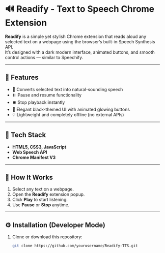 # 🔊 Readify - Text to Speech Chrome Extension

**Readify** is a simple yet stylish Chrome extension that reads aloud any selected text on a webpage using the browser’s built-in Speech Synthesis API.  
It’s designed with a dark modern interface, animated buttons, and smooth control actions — similar to Speechify.

---

## 🚀 Features
- 🎤 Converts selected text into natural-sounding speech
- ⏸️ Pause and resume functionality
- ⏹️ Stop playback instantly
- 🌙 Elegant black-themed UI with animated glowing buttons
- 💡 Lightweight and completely offline (no external APIs)

---

## 🧩 Tech Stack
- **HTML5, CSS3, JavaScript**
- **Web Speech API**
- **Chrome Manifest V3**

---

## 🧠 How It Works
1. Select any text on a webpage.  
2. Open the **Readify** extension popup.  
3. Click **Play** to start listening.  
4. Use **Pause** or **Stop** anytime.  

---

## ⚙️ Installation (Developer Mode)
1. Clone or download this repository:
   ```bash
   git clone https://github.com/yourusername/Readify-TTS.git
